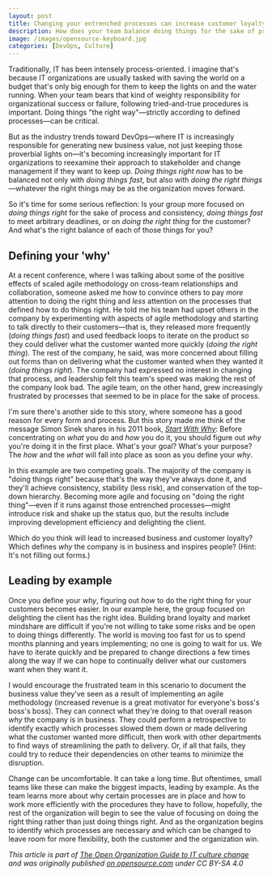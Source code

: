 ```yaml
---
layout: post
title: Changing your entrenched processes can increase customer loyalty
description: How does your team balance doing things for the sake of process and consistency, doing things fast, and doing the right thing for the customer?
image: /images/opensource-keyboard.jpg
categories: [DevOps, Culture]
---
```


Traditionally, IT has been intensely process-oriented. I imagine that's because IT organizations are usually tasked with saving the world on a budget that's only big enough for them to keep the lights on and the water running. When your team bears that kind of weighty responsibility for organizational success or failure, following tried-and-true procedures is important. Doing things "the right way"—strictly according to defined processes—can be critical.

But as the industry trends toward DevOps—where IT is increasingly responsible for generating new business value, not just keeping those proverbial lights on—it's becoming increasingly important for IT organizations to reexamine their approach to stakeholder and change management if they want to keep up. _Doing things right now_ has to be balanced not only with _doing things fast_, but also with _doing the right things_—whatever the right things may be as the organization moves forward.

So it's time for some serious reflection: Is your group more focused on _doing things right_ for the sake of process and consistency, _doing things fast_ to meet arbitrary deadlines, or on _doing the right thing_ for the customer? And what's the right balance of each of those things for you?

## Defining your 'why'

At a recent conference, where I was talking about some of the positive effects of scaled agile methodology on cross-team relationships and collaboration, someone asked me how to convince others to pay _more_ attention to doing the right thing and _less_ attention on the processes that defined how to do things right. He told me his team had upset others in the company by experimenting with aspects of agile methodology and starting to talk directly to their customers—that is, they released more frequently (_doing things fast_) and used feedback loops to iterate on the product so they could deliver what the customer wanted more quickly (_doing the right thing_). The rest of the company, he said, was more concerned about filling out forms than on delivering what the customer wanted when they wanted it (_doing things right_). The company had expressed no interest in changing that process, and leadership felt this team's speed was making the rest of the company look bad. The agile team, on the other hand, grew increasingly frustrated by processes that seemed to be in place for the sake of process.

I'm sure there's another side to this story, where someone has a good reason for every form and process. But this story made me think of the message Simon Sinek shares in his 2011 book, _[Start With Why](https://www.startwithwhy.com/)_: Before concentrating on _what_ you do and _how_ you do it, you should figure out _why_ you're doing it in the first place. What's your goal? What's your purpose? The _how_ and the _what_ will fall into place as soon as you define your _why_.

In this example are two competing goals. The majority of the company is "doing things right" because that's the way they've always done it, and they'll achieve consistency, stability (less risk), and conservation of the top-down hierarchy. Becoming more agile and focusing on "doing the right thing"—even if it runs against those entrenched processes—might introduce risk and shake up the status quo, but the results include improving development efficiency and delighting the client.

Which do you think will lead to increased business and customer loyalty? Which defines _why_ the company is in business and inspires people? (Hint: It's not filling out forms.)

## Leading by example

Once you define your _why_, figuring out _how_ to do the right thing for your customers becomes easier. In our example here, the group focused on delighting the client has the right idea. Building brand loyalty and market mindshare are difficult if you're not willing to take some risks and be open to doing things differently. The world is moving too fast for us to spend months planning and years implementing; no one is going to wait for us. We have to iterate quickly and be prepared to change directions a few times along the way if we can hope to continually deliver what our customers want when they want it.

I would encourage the frustrated team in this scenario to document the business value they've seen as a result of implementing an agile methodology (increased revenue is a great motivator for everyone's boss's boss's boss). They can connect what they're doing to that overall reason _why_ the company is in business. They could perform a retrospective to identify exactly which processes slowed them down or made delivering what the customer wanted more difficult, then work with other departments to find ways of streamlining the path to delivery. Or, if all that fails, they could try to reduce their dependencies on other teams to minimize the disruption.

Change can be uncomfortable. It can take a long time. But oftentimes, small teams like these can make the biggest impacts, leading by example. As the team learns more about why certain processes are in place and how to work more efficiently with the procedures they have to follow, hopefully, the rest of the organization will begin to see the value of focusing on doing the right thing rather than just doing things right. And as the organization begins to identify which processes are necessary and which can be changed to leave room for more flexibility, both the customer and the organization win.

_This article is part of [The Open Organization Guide to IT culture change](https://github.com/open-organization/open-org-it-culture) and was originally published [on opensource.com](https://opensource.com/open-organization/17/5/doing-the-right-things) under CC BY-SA 4.0_
